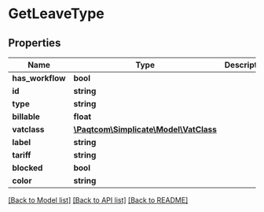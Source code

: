# GetLeaveType

## Properties

 Name             | Type                                              | Description | Notes      
------------------|---------------------------------------------------|-------------|------------
 **has_workflow** | **bool**                                          |             | [optional] 
 **id**           | **string**                                        |             | [optional] 
 **type**         | **string**                                        |             | [optional] 
 **billable**     | **float**                                         |             | [optional] 
 **vatclass**     | [**\Paqtcom\Simplicate\Model\VatClass**](VatClass.md) |             | [optional] 
 **label**        | **string**                                        |             | [optional] 
 **tariff**       | **string**                                        |             | [optional] 
 **blocked**      | **bool**                                          |             | [optional] 
 **color**        | **string**                                        |             | [optional] 

[[Back to Model list]](../README.md#documentation-for-models) [[Back to API list]](../README.md#documentation-for-api-endpoints) [[Back to README]](../README.md)


